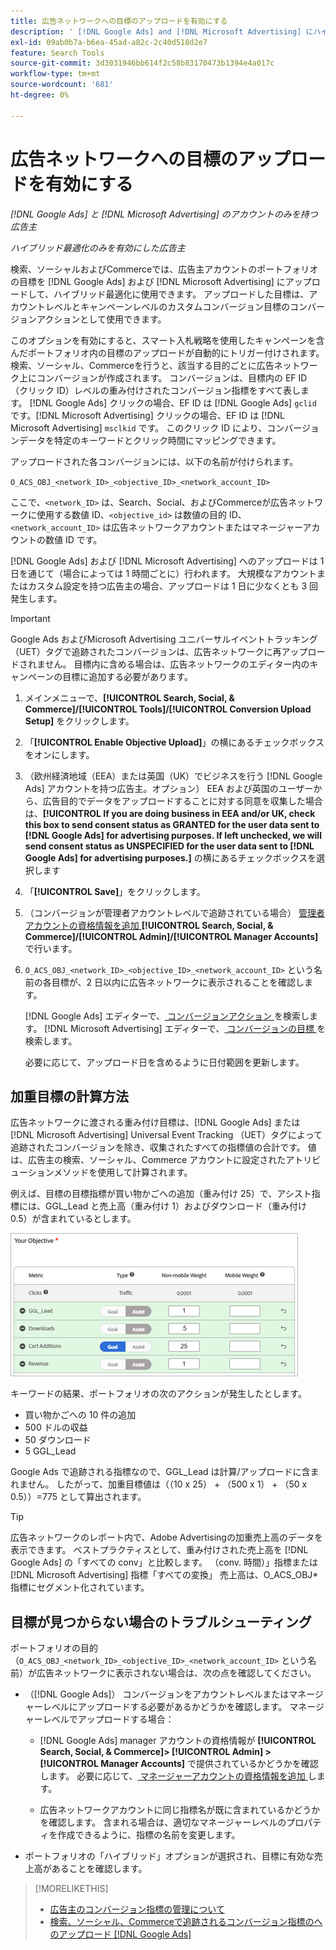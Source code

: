 ```yaml
---
title: 広告ネットワークへの目標のアップロードを有効にする
description: ' [!DNL Google Ads] and [!DNL Microsoft Advertising] にハイブリッドポートフォリオの目標をアップロードする方法を説明します。'
exl-id: 09ab0b7a-b6ea-45ad-a82c-2c40d518d2e7
feature: Search Tools
source-git-commit: 3d3031946bb614f2c58b83170473b1394e4a017c
workflow-type: tm+mt
source-wordcount: '681'
ht-degree: 0%

---
```


# 広告ネットワークへの目標のアップロードを有効にする

*[!DNL Google Ads] と [!DNL Microsoft Advertising] のアカウントのみを持つ広告主*

*ハイブリッド最適化のみを有効にした広告主*

検索、ソーシャルおよびCommerceでは、広告主アカウントのポートフォリオの目標を [!DNL Google Ads] および [!DNL Microsoft Advertising] にアップロードして、ハイブリッド最適化に使用できます。 アップロードした目標は、アカウントレベルとキャンペーンレベルのカスタムコンバージョン目標のコンバージョンアクションとして使用できます。

このオプションを有効にすると、スマート入札戦略を使用したキャンペーンを含んだポートフォリオ内の目標のアップロードが自動的にトリガー付けされます。 検索、ソーシャル、Commerceを行うと、該当する目的ごとに広告ネットワーク上にコンバージョンが作成されます。 コンバージョンは、目標内の EF ID （クリック ID）レベルの重み付けされたコンバージョン指標をすべて表します。 [!DNL Google Ads] クリックの場合、EF ID は [!DNL Google Ads] `gclid` です。[!DNL Microsoft Advertising] クリックの場合、EF ID は [!DNL Microsoft Advertising] `msclkid` です。 このクリック ID により、コンバージョンデータを特定のキーワードとクリック時間にマッピングできます。

アップロードされた各コンバージョンには、以下の名前が付けられます。

`O_ACS_OBJ_<network_ID>_<objective_ID>_<network_account_ID>`

ここで、`<network_ID>` は、Search、Social、およびCommerceが広告ネットワークに使用する数値 ID、`<objective_id>` は数値の目的 ID、`<network_account_ID>` は広告ネットワークアカウントまたはマネージャーアカウントの数値 ID です。

[!DNL Google Ads] および [!DNL Microsoft Advertising] へのアップロードは 1 日を通じて（場合によっては 1 時間ごとに）行われます。 大規模なアカウントまたはカスタム設定を持つ広告主の場合、アップロードは 1 日に少なくとも 3 回発生します。

>[!IMPORTANT]
>
>Google Ads およびMicrosoft Advertising ユニバーサルイベントトラッキング（UET）タグで追跡されたコンバージョンは、広告ネットワークに再アップロードされません。 目標内に含める場合は、広告ネットワークのエディター内のキャンペーンの目標に追加する必要があります。

1. メインメニューで、**[!UICONTROL Search, Social, & Commerce]/[!UICONTROL Tools]/[!UICONTROL Conversion Upload Setup]** をクリックします。

1. 「**[!UICONTROL Enable Objective Upload]**」の横にあるチェックボックスをオンにします。

1. （欧州経済地域（EEA）または英国（UK）でビジネスを行う [!DNL Google Ads] アカウントを持つ広告主。オプション） EEA および英国のユーザーから、広告目的でデータをアップロードすることに対する同意を収集した場合は、**[!UICONTROL If you are doing business in EEA and/or UK, check this box to send consent status as GRANTED for the user data sent to [!DNL Google Ads] for advertising purposes. If left unchecked, we will send consent status as UNSPECIFIED for the user data sent to [!DNL Google Ads] for advertising purposes.]** の横にあるチェックボックスを選択します

1. 「**[!UICONTROL Save]**」をクリックします。

1. （コンバージョンが管理者アカウントレベルで追跡されている場合） [ 管理者アカウントの資格情報を追加 ](/help/search-social-commerce/admin/manager-accounts.md)**[!UICONTROL Search, Social, & Commerce]/[!UICONTROL Admin]/[!UICONTROL Manager Accounts]** で行います。

1. `O_ACS_OBJ_<network_ID>_<objective_ID>_<network_account_ID>` という名前の各目標が、2 日以内に広告ネットワークに表示されることを確認します。

   [!DNL Google Ads] エディターで、[ コンバージョンアクション ](https://support.google.com/google-ads/answer/11461796) を検索します。 [!DNL Microsoft Advertising] エディターで、[ コンバージョンの目標 ](https://help.ads.microsoft.com/#apex/ads/en/56709) を検索します。

   必要に応じて、アップロード日を含めるように日付範囲を更新します。

## 加重目標の計算方法

広告ネットワークに渡される重み付け目標は、[!DNL Google Ads] または [!DNL Microsoft Advertising] Universal Event Tracking （UET）タグによって追跡されたコンバージョンを除き、収集されたすべての指標値の合計です。 値は、広告主の検索、ソーシャル、Commerce アカウントに設定されたアトリビューションメソッドを使用して計算されます。

例えば、目標の目標指標が買い物かごへの追加（重み付け 25）で、アシスト指標には、GGL_Lead と売上高（重み付け 1）およびダウンロード（重み付け 0.5）が含まれているとします。

![ 加重目標の例 ](/help/search-social-commerce/assets/objective-example.png " 加重目標の例 ")

キーワードの結果、ポートフォリオの次のアクションが発生したとします。

* 買い物かごへの 10 件の追加
* 500 ドルの収益
* 50 ダウンロード
* 5 GGL_Lead

Google Ads で追跡される指標なので、GGL_Lead は計算/アップロードに含まれません。 したがって、加重目標値は（（10 x 25） + （500 x 1） + （50 x 0.5））=775 として算出されます。

>[!TIP]
>
>広告ネットワークのレポート内で、Adobe Advertisingの加重売上高のデータを表示できます。 ベストプラクティスとして、重み付けされた売上高を [!DNL Google Ads] の「すべての conv」と比較します。 （conv. 時間）」指標または [!DNL Microsoft Advertising] 指標「すべての変換」 売上高は、O_ACS_OBJ*指標にセグメント化されています。<!--clarify -->

## 目標が見つからない場合のトラブルシューティング

ポートフォリオの目的（`O_ACS_OBJ_<network_ID>_<objective_ID>_<network_account_ID>` という名前）が広告ネットワークに表示されない場合は、次の点を確認してください。

* （[!DNL Google Ads]） コンバージョンをアカウントレベルまたはマネージャーレベルにアップロードする必要があるかどうかを確認します。 マネージャーレベルでアップロードする場合：

   * [!DNL Google Ads] manager アカウントの資格情報が **[!UICONTROL Search, Social, & Commerce]> [!UICONTROL Admin] >[!UICONTROL Manager Accounts]** で提供されているかどうかを確認します。 必要に応じて、[ マネージャーアカウントの資格情報を追加 ](/help/search-social-commerce/admin/manager-accounts.md) します。

   * 広告ネットワークアカウントに同じ指標名が既に含まれているかどうかを確認します。 含まれる場合は、適切なマネージャーレベルのプロパティを作成できるように、指標の名前を変更します。

* ポートフォリオの「ハイブリッド」オプションが選択され、目標に有効な売上高があることを確認します。

>[!MORELIKETHIS]
>
>* [ 広告主のコンバージョン指標の管理について ](/help/search-social-commerce/admin/conversion-metrics/conversion-metric-about.md)
>* [ 検索、ソーシャル、Commerceで追跡されるコンバージョン指標のへのアップロード  [!DNL Google Ads]](conversion-metrics-upload-to-google.md)

